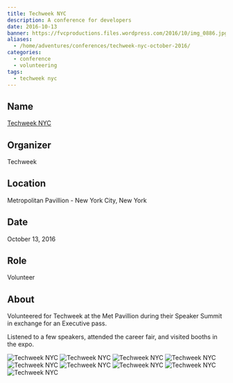 ```yaml
---
title: Techweek NYC
description: A conference for developers
date: 2016-10-13
banner: https://fvcproductions.files.wordpress.com/2016/10/img_0886.jpg
aliases:
  - /home/adventures/conferences/techweek-nyc-october-2016/
categories:
  - conference
  - volunteering
tags:
  - techweek nyc
---
```


## Name

[Techweek NYC](https://techweek.com)

## Organizer

Techweek

## Location

Metropolitan Pavillion - New York City, New York

## Date

October 13, 2016

## Role

Volunteer

## About

Volunteered for Techweek at the Met Pavillion during their Speaker Summit in exchange for an Executive pass.

Listened to a few speakers, attended the career fair, and visited booths in the expo.

![Techweek NYC](https://i2.wp.com/fvcproductions.files.wordpress.com/2016/10/img_0875.jpg?w=348&h=261&crop&ssl=1&zoom=2)
![Techweek NYC](https://i0.wp.com/fvcproductions.files.wordpress.com/2016/10/img_0865.jpg?w=348&h=261&crop&ssl=1&zoom=2)
![Techweek NYC](https://i2.wp.com/fvcproductions.files.wordpress.com/2016/10/img_0872.jpg?w=394&h=526&crop&ssl=1&zoom=2)
![Techweek NYC](https://i1.wp.com/fvcproductions.files.wordpress.com/2016/10/img_0870.jpg?w=496&h=372&crop&ssl=1&zoom=2)
![Techweek NYC](https://i0.wp.com/fvcproductions.files.wordpress.com/2016/10/img_0878.jpg?w=246&h=184&crop&ssl=1&zoom=2)
![Techweek NYC](https://i2.wp.com/fvcproductions.files.wordpress.com/2016/10/img_0888.jpg?w=246&h=184&crop&ssl=1&zoom=2)
![Techweek NYC](https://i2.wp.com/fvcproductions.files.wordpress.com/2016/10/img_0877.jpg?w=274&h=205&crop&ssl=1&zoom=2)
![Techweek NYC](https://i0.wp.com/fvcproductions.files.wordpress.com/2016/10/img_0890.jpg?w=274&h=205&crop&ssl=1&zoom=2)
![Techweek NYC](https://i1.wp.com/fvcproductions.files.wordpress.com/2016/10/img_0886.jpg?w=468&h=624&crop&ssl=1&zoom=2)
